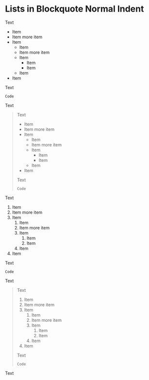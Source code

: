 # Lists in Blockquote Normal Indent

Text

+ Item
+ Item
  more
  item
+ Item
  + Item
  + Item
    more
    item
  + Item
    + Item
    + Item
  + Item
+ Item

Text

    Code

Text

> Text
>
> + Item
> + Item
>   more
>   item
> + Item
>   + Item
>   + Item
>     more
>     item
>   + Item
>     + Item
>     + Item
>   + Item
> + Item
>
> Text
>
>     Code

Text

1. Item
1. Item
   more
   item
1. Item
   1. Item
   1. Item
      more
      item
   1. Item
      1. Item
      1. Item
   1. Item
1. Item

Text

    Code

Text

> Text
>
> 1. Item
> 1. Item
>    more
>    item
> 1. Item
>    1. Item
>    1. Item
>       more
>       item
>    1. Item
>       1. Item
>       1. Item
>    1. Item
> 1. Item
>
> Text
>
>     Code

Text
